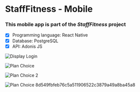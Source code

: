 # StaffFitness - Mobile 

### This mobile app is part of the *StaffFitness* project

- [X] Programming language: React Native
- [X] Database: PostgreSQL
- [X] API: Adonis JS

![Display Login](https://github.com/ClaudioV05/StaffFitness_Mobile/blob/dev/Doc/Assets/Dislpay_%20login.png)

![Plan Choice](https://github.com/ClaudioV05/StaffFitness_Mobile/blob/dev/Doc/Assets/Display_%20plan%20choice%202.png)

![Plan Choice 2](https://github.com/ClaudioV05/StaffFitness_Mobile/blob/dev/Doc/Assets/Display_%20plan%20choice%202.png)

![Plan Choice](https://github.com/ClaudioV05/StaffFitness_Mobile/blob/dev/Doc/Assets/Display_%20plan%20choice%202.png)
8d549fbfeb76c5a511906522c3879a49a8ba45a8
